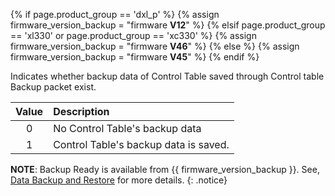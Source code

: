 {% if page.product_group == 'dxl_p' %}
{% assign firmware_version_backup = "firmware **V12**" %}
{% elsif page.product_group == 'xl330' or page.product_group == 'xc330' %}
{% assign firmware_version_backup = "firmware **V46**" %}
{% else %}
{% assign firmware_version_backup = "firmware **V45**" %}
{% endif %}

Indicates whether backup data of Control Table saved through Control table Backup packet exist. 

| Value | Description                           |
|:-----:|:--------------------------------------|
|   0   | No Control Table's backup data        |
|   1   | Control Table's backup data is saved. |

**NOTE**: Backup Ready is available from {{ firmware_version_backup }}. See, [Data Backup and Restore](/docs/en/software/dynamixel/dynamixel_wizard2/#data-backup-and-restore) for more details.
{: .notice}

